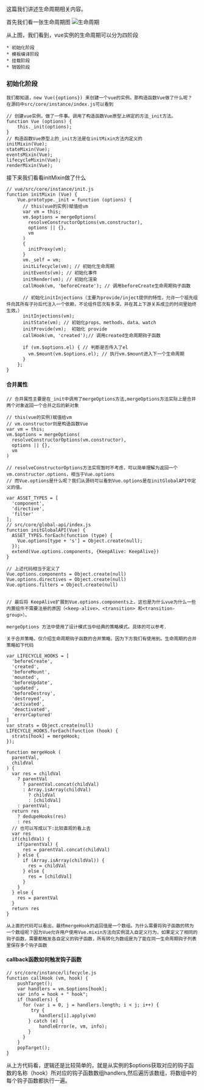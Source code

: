 这篇我们讲述生命周期相关内容。

首先我们看一张生命周期图
![生命周期](./images/生命周期.jpg)

从上图，我们看到，vue实例的生命周期可以分为四阶段

    * 初始化阶段
    * 模板编译阶段
    * 挂载阶段
    * 销毁阶段

### 初始化阶段

    我们都知道，new Vue({options}) 来创建一个vue的实例。那构造函数Vue做了什么呢？ 在源码中src/core/instance/index.js可以看到

```
// 创建vue实例，做了一件事。调用了构造函数Vue原型上绑定的方法_init方法。
function Vue (options) {
    this._init(options);
}
// 构造函数Vue原型上的_init方法是在initMixin方法内定义的
initMixin(Vue);
stateMixin(Vue);
eventsMixin(Vue);
lifecycleMixin(Vue);
renderMixin(Vue);

```
接下来我们看看initMixin做了什么
```
// vue/src/core/instance/init.js
function initMixin (Vue) {
    Vue.prototype._init = function (options) {
      // this(vue的实例)赋值给vm  
      var vm = this;
      vm.$options = mergeOptions(
        resolveConstructorOptions(vm.constructor),
        options || {},
        vm
      )
      {
        initProxy(vm);
      }
      vm._self = vm;
      initLifecycle(vm); // 初始化生命周期
      initEvents(vm); // 初始化事件
      initRender(vm); // 初始化渲染
      callHook(vm, 'beforeCreate'); // 调用beforeCreate生命周期钩子函数

      // 初始化initInjections（主要为provide/inject提供的特性，允许一个祖先组件向其所有子孙后代注入一个依赖，不论组件层次有多深，并在其上下游关系成立的时间里始终生效。）
      initInjections(vm);  
      initState(vm); // 初始化props、methods、data、watch
      initProvide(vm);  初始化 provide
      callHook(vm, 'created');// 调用created生命周期钩子函数

      if (vm.$options.el) { // 判断是否传入了el
        vm.$mount(vm.$options.el); // 执行vm.$mount进入下一个生命周期
      }
    };
}
```

#### 合并属性

```
// 合并属性主要是在_init中调用了mergeOptions方法,mergeOptions方法实际上是合并两个对象返回一个合并之后的新对象

// this(vue的实例)赋值给vm  
// vm.constructor则是构造函数Vue
var vm = this; 
vm.$options = mergeOptions(
  resolveConstructorOptions(vm.constructor),
  options || {},
  vm
)

// resolveConstructorOptions方法实现暂时不考虑，可以简单理解为返回一个vm.constructor.options，相当于Vue.options
// 而Vue.options是什么呢？我们从源码可以看到Vue.options是在initGlobalAPI中定义的值。

var ASSET_TYPES = [
  'component',
  'directive',
  'filter'
];
// src/core/global-api/index.js
function initGlobalAPI(Vue) {  
  ASSET_TYPES.forEach(function (type) {
    Vue.options[type + 's'] = Object.create(null);
  });
  extend(Vue.options.components, {KeepAlive: KeepAlive})
}

// 上述代码相当于定义了
Vue.options.components = Object.create(null)
Vue.options.directives = Object.create(null)
Vue.options.filters = Object.create(null)


// 最后将 KeepAlive扩展到Vue.options.components上，这也是为什么vue为什么一些内置组件不需要注册的原因（<keep-alive>、<transition> 和<transition-group>）。

```

    mergeOptions 方法中使用了设计模式当中经典的策略模式。具体的可以参考.

    关于合并策略，仅介绍生命周期钩子函数的合并策略，因为下方我们有使用到。生命周期的合并策略如下代码

```
var LIFECYCLE_HOOKS = [
  'beforeCreate',
  'created',
  'beforeMount',
  'mounted',
  'beforeUpdate',
  'updated',
  'beforeDestroy',
  'destroyed',
  'activated',
  'deactivated',
  'errorCaptured'
]
var strats = Object.create(null)
LIFECYCLE_HOOKS.forEach(function (hook) {
  strats[hook] = mergeHook;
});

function mergeHook (
  parentVal,
  childVal
) {
  var res = childVal
    ? parentVal
      ? parentVal.concat(childVal)
      : Array.isArray(childVal)
        ? childVal
        : [childVal]
    : parentVal;
  return res
    ? dedupeHooks(res)
    : res
  // 也可以写成以下:比较直观的看上去
  var res
  if(childVal) {
    if(parentVal) {
      res = parentVal.concat(childVal)
    } else {
      if (Array.isArray(childVal)) {
        res = childVal
      } else {
        res = [childVal]
      }
    }
  } else {
    res = parentVal
  }
  return res
}
```

    从上面的代码可以看出，最终mergeHook的返回值是一个数组。为什么需要将钩子函数的转为一个数组呢？因为Vue允许用户使用Vue.mixin方法向实例混入自定义行为，如果定义了相同的钩子函数，需要都触发各自定义的钩子函数，所有转化为数组是为了能在同一生命周期钩子列表里保存多个钩子函数

#### callback函数如何触发钩子函数

```
// src/core/instance/lifecycle.js
function callHook (vm, hook) {
    pushTarget();
    var handlers = vm.$options[hook];
    var info = hook + " hook";
    if (handlers) {
      for (var i = 0, j = handlers.length; i < j; i++) {
         try {
            handlers[i].apply(vm)
        } catch (e) {
            handleError(e, vm, info);
        }
      }
    }
    popTarget();
}
```
从上方代码看，逻辑还是比较简单的，就是从实例的$options获取对应的钩子函数的名称（hook）所对应的钩子函数数组handlers,然后遍历该数组，将数组中的每个钩子函数都执行一遍。